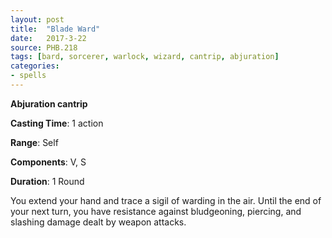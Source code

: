 ```yaml
---
layout: post
title:  "Blade Ward"
date:   2017-3-22
source: PHB.218
tags: [bard, sorcerer, warlock, wizard, cantrip, abjuration]
categories:
- spells
---
```


**Abjuration cantrip**

**Casting Time**: 1 action

**Range**: Self

**Components**: V, S

**Duration**: 1 Round

You extend your hand and trace a sigil of warding in the air. Until the end of your next turn, you have resistance against bludgeoning, piercing, and slashing damage dealt by weapon attacks.
